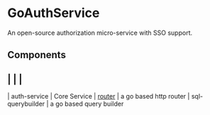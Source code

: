 # GoAuthService
An open-source authorization micro-service with SSO support.

## Components
| | |
-----
| auth-service                  | Core Service
| [router](./router/README.md)  | a go based http router
| sql-querybuilder              | a go based query builder